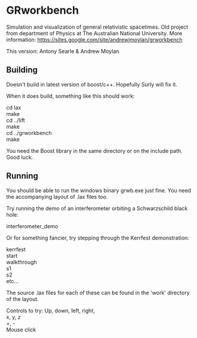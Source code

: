 GRworkbench
===========

Simulation and visualization of general relativistic spacetimes. Old project from department of Physics at The Australian National University. More information: https://sites.google.com/site/andrewjmoylan/grworkbench

This version: Antony Searle & Andrew Moylan

Building
--------

Doesn't build in latest version of boost/c++. Hopefully Surly will fix it.

When it does build, something like this should work:

cd lax<br>
make<br>
cd ../lift<br>
make<br>
cd ../grworkbench<br>
make<br>

You need the Boost library in the same directory or on the include path. Good luck.

Running
-------

You should be able to run the windows binary grwb.exe just fine. You need the accompanying layout of .lax files too.

Try running the demo of an interferometer orbiting a Schwarzschild black hole:

interferometer_demo

Or for something fancier, try stepping through the Kerrfest demonstration:

kerrfest<br>
start<br>
walkthrough<br>
s1<br>
s2<br>
etc...<br>

The source .lax files for each of these can be found in the 'work' directory of the layout.

Controls to try:
Up, down, left, right,<br>
x, y, z<br>
+, -<br>
Mouse click
